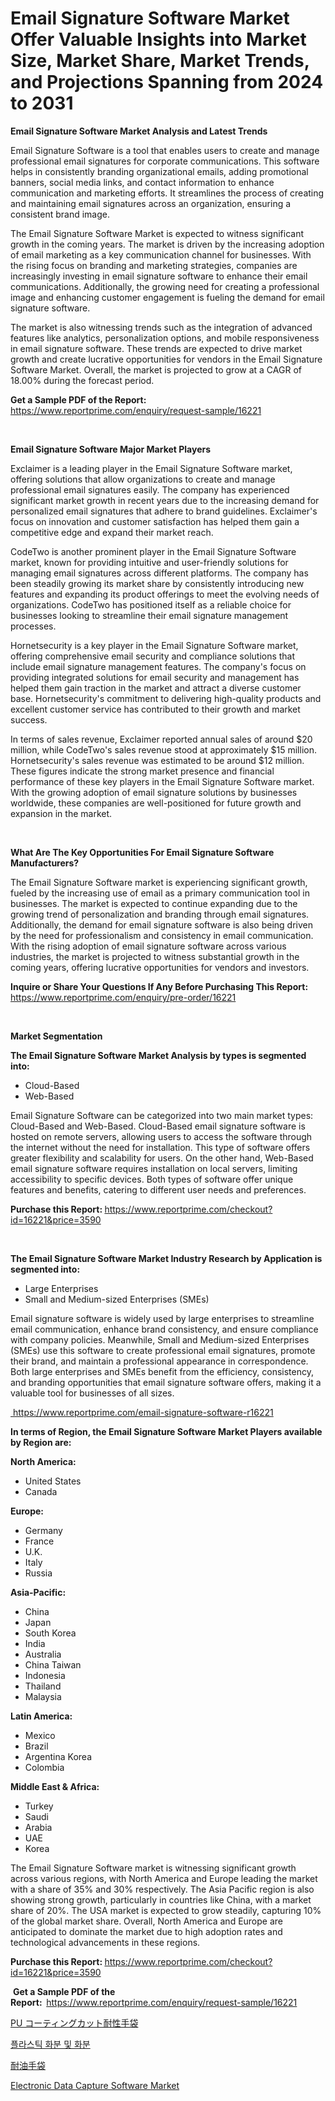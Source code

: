 <p><h1>Email Signature Software Market Offer Valuable Insights into Market Size, Market Share, Market Trends, and Projections Spanning from 2024 to 2031</h1></p><p><strong>Email Signature Software Market Analysis and Latest Trends</strong></p>
<p><p>Email Signature Software is a tool that enables users to create and manage professional email signatures for corporate communications. This software helps in consistently branding organizational emails, adding promotional banners, social media links, and contact information to enhance communication and marketing efforts. It streamlines the process of creating and maintaining email signatures across an organization, ensuring a consistent brand image.</p><p>The Email Signature Software Market is expected to witness significant growth in the coming years. The market is driven by the increasing adoption of email marketing as a key communication channel for businesses. With the rising focus on branding and marketing strategies, companies are increasingly investing in email signature software to enhance their email communications. Additionally, the growing need for creating a professional image and enhancing customer engagement is fueling the demand for email signature software.</p><p>The market is also witnessing trends such as the integration of advanced features like analytics, personalization options, and mobile responsiveness in email signature software. These trends are expected to drive market growth and create lucrative opportunities for vendors in the Email Signature Software Market. Overall, the market is projected to grow at a CAGR of 18.00% during the forecast period.</p></p>
<p><strong>Get a Sample PDF of the Report:&nbsp;</strong> <a href="https://www.reportprime.com/enquiry/request-sample/16221">https://www.reportprime.com/enquiry/request-sample/16221</a></p>
<p>&nbsp;</p>
<p><strong>Email Signature Software Major Market Players</strong></p>
<p><p>Exclaimer is a leading player in the Email Signature Software market, offering solutions that allow organizations to create and manage professional email signatures easily. The company has experienced significant market growth in recent years due to the increasing demand for personalized email signatures that adhere to brand guidelines. Exclaimer's focus on innovation and customer satisfaction has helped them gain a competitive edge and expand their market reach.</p><p>CodeTwo is another prominent player in the Email Signature Software market, known for providing intuitive and user-friendly solutions for managing email signatures across different platforms. The company has been steadily growing its market share by consistently introducing new features and expanding its product offerings to meet the evolving needs of organizations. CodeTwo has positioned itself as a reliable choice for businesses looking to streamline their email signature management processes.</p><p>Hornetsecurity is a key player in the Email Signature Software market, offering comprehensive email security and compliance solutions that include email signature management features. The company's focus on providing integrated solutions for email security and management has helped them gain traction in the market and attract a diverse customer base. Hornetsecurity's commitment to delivering high-quality products and excellent customer service has contributed to their growth and market success.</p><p>In terms of sales revenue, Exclaimer reported annual sales of around $20 million, while CodeTwo's sales revenue stood at approximately $15 million. Hornetsecurity's sales revenue was estimated to be around $12 million. These figures indicate the strong market presence and financial performance of these key players in the Email Signature Software market. With the growing adoption of email signature solutions by businesses worldwide, these companies are well-positioned for future growth and expansion in the market.</p></p>
<p>&nbsp;</p>
<p><strong>What Are The Key Opportunities For Email Signature Software Manufacturers?</strong></p>
<p><p>The Email Signature Software market is experiencing significant growth, fueled by the increasing use of email as a primary communication tool in businesses. The market is expected to continue expanding due to the growing trend of personalization and branding through email signatures. Additionally, the demand for email signature software is also being driven by the need for professionalism and consistency in email communication. With the rising adoption of email signature software across various industries, the market is projected to witness substantial growth in the coming years, offering lucrative opportunities for vendors and investors.</p></p>
<p><strong>Inquire or Share Your Questions If Any Before Purchasing This Report:</strong> <a href="https://www.reportprime.com/enquiry/pre-order/16221">https://www.reportprime.com/enquiry/pre-order/16221</a></p>
<p>&nbsp;</p>
<p><strong>Market Segmentation</strong></p>
<p><strong>The Email Signature Software Market Analysis by types is segmented into:</strong></p>
<p><ul><li>Cloud-Based</li><li>Web-Based</li></ul></p>
<p><p>Email Signature Software can be categorized into two main market types: Cloud-Based and Web-Based. Cloud-Based email signature software is hosted on remote servers, allowing users to access the software through the internet without the need for installation. This type of software offers greater flexibility and scalability for users. On the other hand, Web-Based email signature software requires installation on local servers, limiting accessibility to specific devices. Both types of software offer unique features and benefits, catering to different user needs and preferences.</p></p>
<p><strong>Purchase this Report:&nbsp;</strong><a href="https://www.reportprime.com/checkout?id=16221&price=3590">https://www.reportprime.com/checkout?id=16221&price=3590</a></p>
<p>&nbsp;</p>
<p><strong>The Email Signature Software Market Industry Research by Application is segmented into:</strong></p>
<p><ul><li>Large Enterprises</li><li>Small and Medium-sized Enterprises (SMEs)</li></ul></p>
<p><p>Email signature software is widely used by large enterprises to streamline email communication, enhance brand consistency, and ensure compliance with company policies. Meanwhile, Small and Medium-sized Enterprises (SMEs) use this software to create professional email signatures, promote their brand, and maintain a professional appearance in correspondence. Both large enterprises and SMEs benefit from the efficiency, consistency, and branding opportunities that email signature software offers, making it a valuable tool for businesses of all sizes.</p></p>
<p><a href="https://www.reportprime.com/email-signature-software-r16221">&nbsp;https://www.reportprime.com/email-signature-software-r16221</a></p>
<p><strong>In terms of Region, the Email Signature Software Market Players available by Region are:</strong></p>
<p>
    <p> <strong> North America: </strong>
        <ul>
            <li>United States</li>
            <li>Canada</li>
        </ul>
        </p> 
    <p> <strong> Europe: </strong>
        <ul>
            <li>Germany</li>
            <li>France</li>
            <li>U.K.</li>
            <li>Italy</li>
            <li>Russia</li>
        </ul>
        </p> 
    <p> <strong> Asia-Pacific: </strong>
        <ul>
            <li>China</li>
            <li>Japan</li>
            <li>South Korea</li>
            <li>India</li>
            <li>Australia</li>
            <li>China Taiwan</li>
            <li>Indonesia</li>
            <li>Thailand</li>
            <li>Malaysia</li>
        </ul>
        </p> 
    <p> <strong> Latin America: </strong>
        <ul>
            <li>Mexico</li>
            <li>Brazil</li>
            <li>Argentina Korea</li>
            <li>Colombia</li>
        </ul>
        </p> 
    <p> <strong> Middle East & Africa: </strong>
        <ul>
            <li>Turkey</li>
            <li>Saudi</li>
            <li>Arabia</li>
            <li>UAE</li>
            <li>Korea</li>
        </ul>
    </p>
    </p>
<p><p>The Email Signature Software market is witnessing significant growth across various regions, with North America and Europe leading the market with a share of 35% and 30% respectively. The Asia Pacific region is also showing strong growth, particularly in countries like China, with a market share of 20%. The USA market is expected to grow steadily, capturing 10% of the global market share. Overall, North America and Europe are anticipated to dominate the market due to high adoption rates and technological advancements in these regions.</p></p>
<p><strong>Purchase this Report: </strong><a href="https://www.reportprime.com/checkout?id=16221&price=3590">https://www.reportprime.com/checkout?id=16221&price=3590</a></p>
<p>&nbsp;<strong>Get a Sample PDF of the Report:&nbsp;&nbsp;</strong><a href="https://www.reportprime.com/enquiry/request-sample/16221">https://www.reportprime.com/enquiry/request-sample/16221</a></p>
<p><strong></strong></p>
<p><p><a href="https://github.com/oqxogxyvqe90775/Market-Research-Report-List-1/blob/main/404297126125.md">PU コーティングカット耐性手袋</a></p><p><a href="https://github.com/sammyUltyylrich9067856/Market-Research-Report-List-1/blob/main/780095524296.md">플라스틱 화분 및 화분</a></p><p><a href="https://github.com/CloydAbbott2023/Market-Research-Report-List-1/blob/main/538483626124.md">耐油手袋</a></p><p><a href="https://github.com/Whitneyboyettebo9kiw7yr13/Market-Research-Report-List-2/blob/main/electronic-data-capture-software-market.md">Electronic Data Capture Software Market</a></p></p>